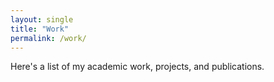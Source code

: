```yaml
---
layout: single
title: "Work"
permalink: /work/
---
```


Here's a list of my academic work, projects, and publications.
